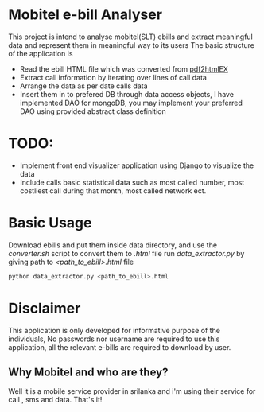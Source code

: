 # Mobitel e-bill Analyser
This project is intend to analyse mobitel(SLT) ebills and extract meaningful data and represent them in meaningful way to its users
The basic structure of the application is 

* Read the ebill HTML file which was converted from [pdf2htmlEX](https://github.com/coolwanglu/pdf2htmlEX)
* Extract call information by iterating over lines of call data
* Arrange the data as per date calls data
* Insert them in to prefered DB through data access objects, I have implemented DAO for mongoDB, you may implement your preferred DAO using provided abstract class definition

# TODO:

* Implement front end visualizer application using Django to visualize the data
* Include calls basic statistical data such as most called number, most costliest call during that month, most called network ect.

# Basic Usage

Download ebills and put them inside data directory, and use the *converter.sh* script to convert them to _.html_ file
run *data_extractor.py* by giving path to _<path_to_ebill>.html_ file

``` bash
python data_extractor.py <path_to_ebill>.html
```

# Disclaimer

This application is only developed for informative purpose of the individuals, No passwords nor username are required to use this application, all the relevant e-bills are required to download by user.

## Why Mobitel and who are they?

Well it is a mobile service provider in srilanka and i'm using their service for call , sms and data. That's it!
